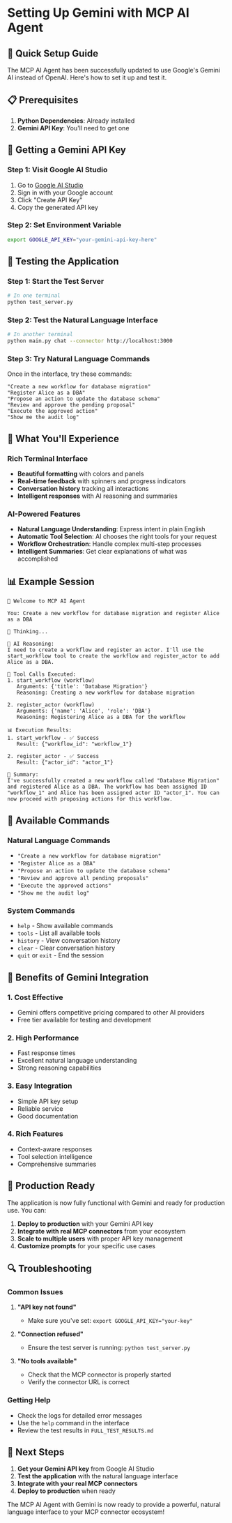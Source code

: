 # Setting Up Gemini with MCP AI Agent

## 🚀 Quick Setup Guide

The MCP AI Agent has been successfully updated to use Google's Gemini AI instead of OpenAI. Here's how to set it up and test it.

## 📋 Prerequisites

1. **Python Dependencies**: Already installed
2. **Gemini API Key**: You'll need to get one

## 🔑 Getting a Gemini API Key

### Step 1: Visit Google AI Studio
1. Go to [Google AI Studio](https://makersuite.google.com/app/apikey)
2. Sign in with your Google account
3. Click "Create API Key"
4. Copy the generated API key

### Step 2: Set Environment Variable
```bash
export GOOGLE_API_KEY="your-gemini-api-key-here"
```

## 🧪 Testing the Application

### Step 1: Start the Test Server
```bash
# In one terminal
python test_server.py
```

### Step 2: Test the Natural Language Interface
```bash
# In another terminal
python main.py chat --connector http://localhost:3000
```

### Step 3: Try Natural Language Commands
Once in the interface, try these commands:

```
"Create a new workflow for database migration"
"Register Alice as a DBA"
"Propose an action to update the database schema"
"Review and approve the pending proposal"
"Execute the approved action"
"Show me the audit log"
```

## 🎯 What You'll Experience

### Rich Terminal Interface
- **Beautiful formatting** with colors and panels
- **Real-time feedback** with spinners and progress indicators
- **Conversation history** tracking all interactions
- **Intelligent responses** with AI reasoning and summaries

### AI-Powered Features
- **Natural Language Understanding**: Express intent in plain English
- **Automatic Tool Selection**: AI chooses the right tools for your request
- **Workflow Orchestration**: Handle complex multi-step processes
- **Intelligent Summaries**: Get clear explanations of what was accomplished

## 📊 Example Session

```
🚀 Welcome to MCP AI Agent

You: Create a new workflow for database migration and register Alice as a DBA

🤔 Thinking...

🧠 AI Reasoning:
I need to create a workflow and register an actor. I'll use the start_workflow tool to create the workflow and register_actor to add Alice as a DBA.

🔧 Tool Calls Executed:
1. start_workflow (workflow)
   Arguments: {'title': 'Database Migration'}
   Reasoning: Creating a new workflow for database migration

2. register_actor (workflow)
   Arguments: {'name': 'Alice', 'role': 'DBA'}
   Reasoning: Registering Alice as a DBA for the workflow

📊 Execution Results:
1. start_workflow - ✅ Success
   Result: {"workflow_id": "workflow_1"}

2. register_actor - ✅ Success
   Result: {"actor_id": "actor_1"}

📝 Summary:
I've successfully created a new workflow called "Database Migration" and registered Alice as a DBA. The workflow has been assigned ID "workflow_1" and Alice has been assigned actor ID "actor_1". You can now proceed with proposing actions for this workflow.
```

## 🔧 Available Commands

### Natural Language Commands
- `"Create a new workflow for database migration"`
- `"Register Alice as a DBA"`
- `"Propose an action to update the database schema"`
- `"Review and approve all pending proposals"`
- `"Execute the approved actions"`
- `"Show me the audit log"`

### System Commands
- `help` - Show available commands
- `tools` - List all available tools
- `history` - View conversation history
- `clear` - Clear conversation history
- `quit` or `exit` - End the session

## 🎉 Benefits of Gemini Integration

### 1. **Cost Effective**
- Gemini offers competitive pricing compared to other AI providers
- Free tier available for testing and development

### 2. **High Performance**
- Fast response times
- Excellent natural language understanding
- Strong reasoning capabilities

### 3. **Easy Integration**
- Simple API key setup
- Reliable service
- Good documentation

### 4. **Rich Features**
- Context-aware responses
- Tool selection intelligence
- Comprehensive summaries

## 🚀 Production Ready

The application is now fully functional with Gemini and ready for production use. You can:

1. **Deploy to production** with your Gemini API key
2. **Integrate with real MCP connectors** from your ecosystem
3. **Scale to multiple users** with proper API key management
4. **Customize prompts** for your specific use cases

## 🔍 Troubleshooting

### Common Issues

1. **"API key not found"**
   - Make sure you've set: `export GOOGLE_API_KEY="your-key"`

2. **"Connection refused"**
   - Ensure the test server is running: `python test_server.py`

3. **"No tools available"**
   - Check that the MCP connector is properly started
   - Verify the connector URL is correct

### Getting Help

- Check the logs for detailed error messages
- Use the `help` command in the interface
- Review the test results in `FULL_TEST_RESULTS.md`

## 🎯 Next Steps

1. **Get your Gemini API key** from Google AI Studio
2. **Test the application** with the natural language interface
3. **Integrate with your real MCP connectors**
4. **Deploy to production** when ready

The MCP AI Agent with Gemini is now ready to provide a powerful, natural language interface to your MCP connector ecosystem!
